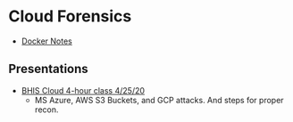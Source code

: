 # Cloud Forensics

- [Docker Notes](mainDocker.md)



## Presentations

- [BHIS Cloud 4-hour class 4/25/20](BHIS_Cloud/BHIS_Cloud.md)
  - MS Azure, AWS S3 Buckets, and GCP attacks. And steps for proper recon.

